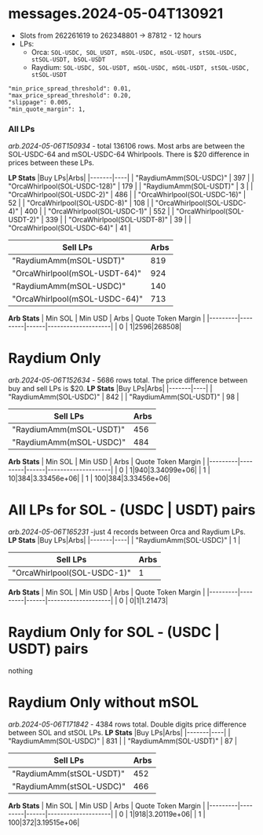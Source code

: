 # messages.2024-05-04T130921
* Slots from 262261619 to 262348801 -> 87812 - 12 hours
* LPs:
  * Orca: `SOL-USDC, SOL_USDT, mSOL-USDC, mSOL-USDT, stSOL-USDC, stSOL-USDT, bSOL-USDT` 
  * Raydium: `SOL-USDC, SOL-USDT, mSOL-USDC, mSOL-USDT, stSOL-USDC, stSOL-USDT`
```
"min_price_spread_threshold": 0.01,
"max_price_spread_threshold": 0.20,
"slippage": 0.005,
"min_quote_margin": 1,
```

### All LPs
_arb.2024-05-06T150934_  - total 136106 rows. Most arbs are between the SOL-USDC-64 and mSOL-USDC-64 Whirlpools. There is $20 difference in prices between these LPs.

__LP Stats__
|Buy LPs|Arbs|
|-------|----|
| "RaydiumAmm(SOL-USDC)" |  397 |
| "OrcaWhirlpool(SOL-USDC-128)" |  179 |
| "RaydiumAmm(SOL-USDT)" |  3 |
| "OrcaWhirlpool(SOL-USDC-2)" |  486 |
| "OrcaWhirlpool(SOL-USDC-16)" |  52 |
| "OrcaWhirlpool(SOL-USDC-8)" |  108 |
| "OrcaWhirlpool(SOL-USDC-4)" |  400 |
| "OrcaWhirlpool(SOL-USDC-1)" |  552 |
| "OrcaWhirlpool(SOL-USDT-2)" |  339 |
| "OrcaWhirlpool(SOL-USDT-8)" |  39 |
| "OrcaWhirlpool(SOL-USDC-64)" |  41 |
 
|Sell LPs|Arbs|
|--------|----|
| "RaydiumAmm(mSOL-USDT)" |  819 |
| "OrcaWhirlpool(mSOL-USDT-64)" |  924 |
| "RaydiumAmm(mSOL-USDC)" |  140 |
| "OrcaWhirlpool(mSOL-USDC-64)" |  713 |
 
__Arb Stats__
| Min SOL | Min USD | Arbs | Quote Token Margin |
|---------|---------|------|--------------------|
| 0 | 1|2596|268508|

# Raydium Only
_arb.2024-05-06T152634_ - 5686 rows total. The price difference between buy and sell LPs is $20.
__LP Stats__
|Buy LPs|Arbs|
|-------|----|
| "RaydiumAmm(SOL-USDC)" |  842 |
| "RaydiumAmm(SOL-USDT)" |  98 |
 
|Sell LPs|Arbs|
|--------|----|
| "RaydiumAmm(mSOL-USDT)" |  456 |
| "RaydiumAmm(mSOL-USDC)" |  484 |
 
__Arb Stats__
| Min SOL | Min USD | Arbs | Quote Token Margin |
|---------|---------|------|--------------------|
| 0 | 1|940|3.34099e+06|
| 1 | 10|384|3.33456e+06|
| 1 | 100|384|3.33456e+06|

# All LPs for SOL - (USDC | USDT) pairs
_arb.2024-05-06T165231_ -just 4 records between Orca and Raydium LPs.
__LP Stats__
|Buy LPs|Arbs|
|-------|----|
| "RaydiumAmm(SOL-USDC)" |  1 |
 
|Sell LPs|Arbs|
|--------|----|
| "OrcaWhirlpool(SOL-USDC-1)" |  1 |
 
__Arb Stats__
| Min SOL | Min USD | Arbs | Quote Token Margin |
|---------|---------|------|--------------------|
| 0 | 0|1|1.21473|

# Raydium Only for SOL - (USDC | USDT) pairs
nothing

# Raydium Only without mSOL
_arb.2024-05-06T171842_ - 4384 rows total. Double digits price difference between SOL and stSOL LPs.
__LP Stats__
|Buy LPs|Arbs|
|-------|----|
| "RaydiumAmm(SOL-USDC)" |  831 |
| "RaydiumAmm(SOL-USDT)" |  87 |
 
|Sell LPs|Arbs|
|--------|----|
| "RaydiumAmm(stSOL-USDT)" |  452 |
| "RaydiumAmm(stSOL-USDC)" |  466 |
 
__Arb Stats__
| Min SOL | Min USD | Arbs | Quote Token Margin |
|---------|---------|------|--------------------|
| 0 | 1|918|3.20119e+06|
| 1 | 100|372|3.19515e+06|
